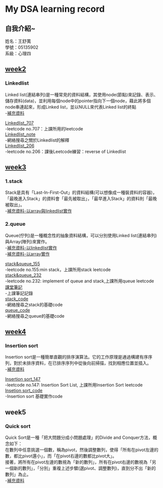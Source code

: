 # My DSA learning record
## 自我介紹~    
姓名：王舒荑    
學號：05135902    
系級：心理四  

## [week2](https://github.com/wangshuti/DSA/tree/master/week2)     
### Linkedlist           
Linked list(連結串列)是一種常見的資料結構，其使用node(節點)來記錄、表示、儲存資料(data)，並利用每個node中的pointer指向下一個node，藉此將多個node串連起來，形成Linked list，並以NULL來代表Linked list的終點      
-[補充資料](http://alrightchiu.github.io/SecondRound/linked-list-introjian-jie.html)        
      
[Linkedlist_707](https://github.com/wangshuti/DSA/blob/master/week2/Linkedlist_707.py)    
-leetcode no.707：上課所用的leetcode    
[Linkedlist_note](https://github.com/wangshuti/DSA/blob/master/week2/Linkedlist_note.py)   
-網絡搜尋之關於Linkedlist的解釋      
[Linkedlist_206](https://github.com/wangshuti/DSA/blob/master/week2/Linkedlist_206.py)    
-leetcode no.206：課後Leetcode練習：reverse of Linkedlist    

## [week3](https://github.com/wangshuti/DSA/tree/master/week3)     
### 1.stack       
Stack是具有「Last-In-First-Out」的資料結構(可以想像成一種裝資料的容器)，「最晚進入Stack」的資料會「最先被取出」，「最早進入Stack」的資料則「最晚被取出」。        
-[補充資料-以array與linkedlist實作](http://alrightchiu.github.io/SecondRound/stack-yi-arrayyu-linked-listshi-zuo.html)          
### 2.queue                
Queue(佇列)是一種概念性的抽象資料結構，可以分別使用Linked list(連結串列)與Array(陣列)來實作。           
-[補充資料-以linkedlist實作](http://alrightchiu.github.io/SecondRound/queue-introjian-jie-bing-yi-linked-listshi-zuo.html)       
-[補充資料-以array實作](http://alrightchiu.github.io/SecondRound/queue-yi-arrayshi-zuo-queue.html)      
      
[stack&queue_155](https://github.com/wangshuti/DSA/blob/master/week3/stack%26queue_155.py)      
-leetcode no.155:min stack，上課所用stack leetcode   
[stack&queue_232](https://github.com/wangshuti/DSA/blob/master/week3/stack%26queue_232.py)   
-leetcode no.232: implement of queue and stack,上課所用queue leetcode      
[課堂筆記](https://github.com/wangshuti/DSA/blob/master/week3/課堂筆記.txt)    
-上課筆記記錄    
[stack_code](https://github.com/wangshuti/DSA/blob/master/week3/stack_code.py)     
-網絡搜尋之stack的基礎code      
[queue_code](https://github.com/wangshuti/DSA/blob/master/week3/queue_code.py)     
-網絡搜尋之queue的基礎code     

## [week4](https://github.com/wangshuti/DSA/tree/master/week4)
### Insertion sort      
Insertion sort是一種簡單直觀的排序演算法。它的工作原理是通過構建有序序列，對於未排序資料，在已排序序列中從後向前掃描，找到相應位置並插入。       
-[補充資料](http://alrightchiu.github.io/SecondRound/comparison-sort-insertion-sortcha-ru-pai-xu-fa.html)     

[Insertion sort_147](https://github.com/wangshuti/DSA/blob/master/week4/Insertion%20sort_147.py)         
-leetcode no.147: Insertion Sort List, 上課所用Insertion Sort leetcode       
[Insetion sort_code](https://github.com/wangshuti/DSA/blob/master/week4/Insertion%20sort_code.py)         
-Insertion sort 基礎實作code      

## week5      
### Quick sort    
Quick Sort是一種「把大問題分成小問題處理」的Divide and Conquer方法，概念如下：         
在數列中任意挑選一個數，稱為pivot，然後調整數列，使得「所有在pivot左邊的數，都比pivot還小」，而「在pivot右邊的數都比pivot大」。        
接著，將所有在pivot左邊的數視為「新的數列」，所有在pivot右邊的數視為「另一個新的數列」，「分別」重複上述步驟(選pivot、調整數列)，直到分不出「新的數列」為止。        
-[補充資料](http://alrightchiu.github.io/SecondRound/comparison-sort-quick-sortkuai-su-pai-xu-fa.html)      

